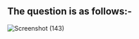 
## The question is as follows:-

![Screenshot (143)](https://user-images.githubusercontent.com/44902363/84177256-3f32bb00-aaa0-11ea-8b68-c3982184380c.png)
